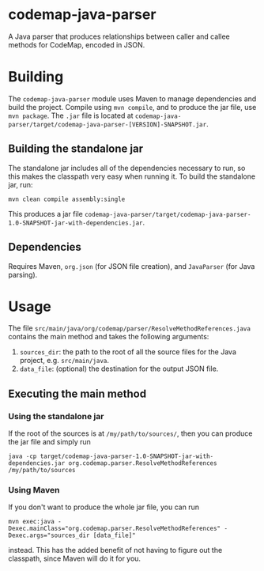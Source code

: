codemap-java-parser
===================
A Java parser that produces relationships between caller and callee methods for CodeMap, encoded in JSON.

# Building
The `codemap-java-parser` module uses Maven to manage dependencies and build the project. 
Compile using `mvn compile`, and to produce the jar file, use `mvn package`. The `.jar` file is located at `codemap-java-parser/target/codemap-java-parser-[VERSION]-SNAPSHOT.jar`.

## Building the standalone jar

The standalone jar includes all of the dependencies necessary to run, so this makes the
classpath very easy when running it. To build the standalone jar, run:

```
mvn clean compile assembly:single
```

This produces a jar file `codemap-java-parser/target/codemap-java-parser-1.0-SNAPSHOT-jar-with-dependencies.jar`.

## Dependencies
Requires Maven, `org.json` (for JSON file creation), and `JavaParser` (for Java parsing).

# Usage
The file `src/main/java/org/codemap/parser/ResolveMethodReferences.java` contains the main method and takes the following arguments:

1. `sources_dir`: the path to the root of all the source files for the Java project, e.g. `src/main/java`.
2. `data_file`: (optional) the destination for the output JSON file.

## Executing the main method

### Using the standalone jar

If the root of the sources is at `/my/path/to/sources/`, then you can produce the jar file and simply run

```
java -cp target/codemap-java-parser-1.0-SNAPSHOT-jar-with-dependencies.jar org.codemap.parser.ResolveMethodReferences /my/path/to/sources
```

### Using Maven
If you don't want to produce the whole jar file, you can run

```
mvn exec:java -Dexec.mainClass="org.codemap.parser.ResolveMethodReferences" -Dexec.args="sources_dir [data_file]"
```

instead. This has the added benefit of not having to figure out the classpath, since Maven will do it for you.
